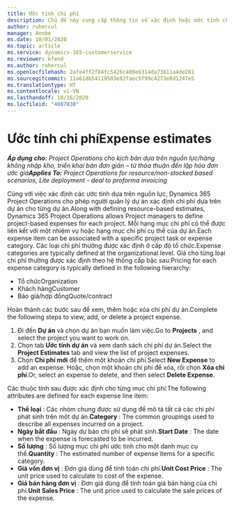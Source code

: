 ```yaml
---
title: Ước tính chi phí
description: Chủ đề này cung cấp thông tin về xác định hoặc ước tính chi phí dựa trên dự án.
author: ruhercul
manager: Annbe
ms.date: 10/01/2020
ms.topic: article
ms.service: dynamics-365-customerservice
ms.reviewer: kfend
ms.author: ruhercul
ms.openlocfilehash: 2afe4ff2f84fc5426c409e6314da73b11a4de281
ms.sourcegitcommit: 11a61db54119503e82faec5f99c4273e8d1247e5
ms.translationtype: HT
ms.contentlocale: vi-VN
ms.lasthandoff: 10/16/2020
ms.locfileid: "4087030"
---
```

# <a name="expense-estimates"></a><span data-ttu-id="ca34c-103">Ước tính chi phí</span><span class="sxs-lookup"><span data-stu-id="ca34c-103">Expense estimates</span></span>
<span data-ttu-id="ca34c-104">_**Áp dụng cho:** Project Operations cho kịch bản dựa trên nguồn lực/hàng không nhập kho, triển khai bản đơn giản – từ thỏa thuận đến lập hóa đơn ước giá_</span><span class="sxs-lookup"><span data-stu-id="ca34c-104">_**Applies To:** Project Operations for resource/non-stocked based scenarios, Lite deployment - deal to proforma invoicing_</span></span>

<span data-ttu-id="ca34c-105">Cùng với việc xác định các ước tính dựa trên nguồn lực, Dynamics 365 Project Operations cho phép người quản lý dự án xác định chi phí dựa trên dự án cho từng dự án.</span><span class="sxs-lookup"><span data-stu-id="ca34c-105">Along with defining resource-based estimates, Dynamics 365 Project Operations allows Project managers to define project-based expenses for each project.</span></span> <span data-ttu-id="ca34c-106">Mỗi hạng mục chi phí có thể được liên kết với một nhiệm vụ hoặc hạng mục chi phí cụ thể của dự án.</span><span class="sxs-lookup"><span data-stu-id="ca34c-106">Each expense item can be associated with a specific project task or expense category.</span></span> <span data-ttu-id="ca34c-107">Các loại chi phí thường được xác định ở cấp độ tổ chức.</span><span class="sxs-lookup"><span data-stu-id="ca34c-107">Expense categories are typically defined at the organizational level.</span></span> <span data-ttu-id="ca34c-108">Giá cho từng loại chi phí thường được xác định theo hệ thống cấp bậc sau:</span><span class="sxs-lookup"><span data-stu-id="ca34c-108">Pricing for each expense category is typically defined in the following hierarchy:</span></span>

- <span data-ttu-id="ca34c-109">Tổ chức</span><span class="sxs-lookup"><span data-stu-id="ca34c-109">Organization</span></span>
- <span data-ttu-id="ca34c-110">Khách hàng</span><span class="sxs-lookup"><span data-stu-id="ca34c-110">Customer</span></span>
- <span data-ttu-id="ca34c-111">Báo giá/hợp đồng</span><span class="sxs-lookup"><span data-stu-id="ca34c-111">Quote/contract</span></span>

<span data-ttu-id="ca34c-112">Hoàn thành các bước sau để xem, thêm hoặc xóa chi phí dự án.</span><span class="sxs-lookup"><span data-stu-id="ca34c-112">Complete the following steps to view, add, or delete a project expense.</span></span>

1. <span data-ttu-id="ca34c-113">Đi đến **Dự án** và chọn dự án bạn muốn làm việc.</span><span class="sxs-lookup"><span data-stu-id="ca34c-113">Go to **Projects** , and select the project you want to work on.</span></span>
2. <span data-ttu-id="ca34c-114">Chọn tab **Ước tính dự án** và xem danh sách chi phí dự án.</span><span class="sxs-lookup"><span data-stu-id="ca34c-114">Select the **Project Estimates** tab and view the list of project expenses.</span></span>
3. <span data-ttu-id="ca34c-115">Chọn **Chi phí mới** để thêm một khoản chi phí.</span><span class="sxs-lookup"><span data-stu-id="ca34c-115">Select **New Expense** to add an expense.</span></span> <span data-ttu-id="ca34c-116">Hoặc, chọn một khoản chi phí để xóa, rồi chọn **Xóa chi phí**.</span><span class="sxs-lookup"><span data-stu-id="ca34c-116">Or, select an expense to delete, and then select **Delete Expense**.</span></span>

<span data-ttu-id="ca34c-117">Các thuộc tính sau được xác định cho từng mục chi phí:</span><span class="sxs-lookup"><span data-stu-id="ca34c-117">The following attributes are defined for each expense line item:</span></span>

- <span data-ttu-id="ca34c-118">**Thể loại** : Các nhóm chung được sử dụng để mô tả tất cả các chi phí phát sinh trên một dự án.</span><span class="sxs-lookup"><span data-stu-id="ca34c-118">**Category** : The common groupings used to describe all expenses incurred on a project.</span></span>
- <span data-ttu-id="ca34c-119">**Ngày bắt đầu** : Ngày dự báo chi phí sẽ phát sinh.</span><span class="sxs-lookup"><span data-stu-id="ca34c-119">**Start Date** : The date when the expense is forecasted to be incurred.</span></span>
- <span data-ttu-id="ca34c-120">**Số lượng** : Số lượng mục chi phí ước tính cho một danh mục cụ thể.</span><span class="sxs-lookup"><span data-stu-id="ca34c-120">**Quantity** : The estimated number of expense items for a specific category.</span></span>
- <span data-ttu-id="ca34c-121">**Giá vốn đơn vị** : Đơn giá dùng để tính toán chi phí.</span><span class="sxs-lookup"><span data-stu-id="ca34c-121">**Unit Cost Price** : The unit price used to calculate to cost of the expense.</span></span>
- <span data-ttu-id="ca34c-122">**Giá bán hàng đơn vị** : Đơn giá dùng để tính toán giá bán hàng của chi phí.</span><span class="sxs-lookup"><span data-stu-id="ca34c-122">**Unit Sales Price** : The unit price used to calculate the sale prices of the expense.</span></span>

